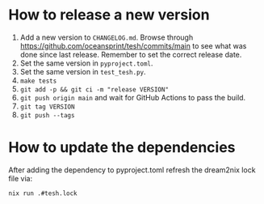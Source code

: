 # How to release a new version

1. Add a new version to `CHANGELOG.md`. Browse through https://github.com/oceansprint/tesh/commits/main to see what was done since last release. Remember to set the correct release date.
1. Set the same version in `pyproject.toml`.
1. Set the same version in `test_tesh.py`.
1. `make tests`
1. `git add -p && git ci -m "release VERSION"`
1. `git push origin main` and wait for GitHub Actions to pass the build.
1. `git tag VERSION`
1. `git push --tags`


# How to update the dependencies
After adding the dependency to pyproject.toml refresh the dream2nix lock file via:
```command
nix run .#tesh.lock
```
